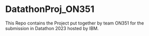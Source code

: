 # DatathonProj_ON351
This Repo contains the Project put together by team ON351 for the submission in Datathon 2023 hosted by IBM. 
